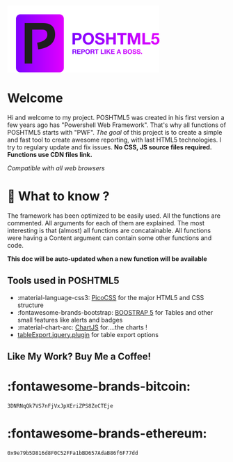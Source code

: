 ![Logo](medias/logo2.png)
# Welcome
Hi and welcome to my project. POSHTML5 was created in his first version a few years ago has "Powershell Web Framework". That's why all functions of POSHTML5 starts with "PWF".
*The goal* of this project is to create a simple and fast tool to create awesome reporting, with last HTML5 technologies.
I try to regulary update and fix issues.
**No CSS, JS source files required. Functions use CDN files link.**

*Compatible with all web browsers*

# :rocket: What to know ?
The framework has been optimized to be easily used.
All the functions are commented.
All arguments for each of them are explained.
The most interesting is that (almost) all functions are concatainable.
All functions were having a Content argument can contain some other functions and code.

**This doc will be auto-updated when a new function will be available**

## Tools used in POSHTML5
* :material-language-css3: [PicoCSS](https://picocss.com/) for the major HTML5 and CSS structure
* :fontawesome-brands-bootstrap: [BOOSTRAP 5](https://getbootstrap.com/) for Tables and other small features like alerts and badges
* :material-chart-arc: [ChartJS](https://www.chartjs.org/) for....the charts !
* [tableExport.jquery.plugin](https://github.com/hhurz/tableExport.jquery.plugin) for table export options

## Like My Work? Buy Me a Coffee!

# :fontawesome-brands-bitcoin:
```
3DNRNqQk7VS7nFjVxJpXEriZPS8ZeCTEje
```
# :fontawesome-brands-ethereum:
```
0x9e79b5D816d8F0C52FFa1bBD657AdaB86f6F77dd
```